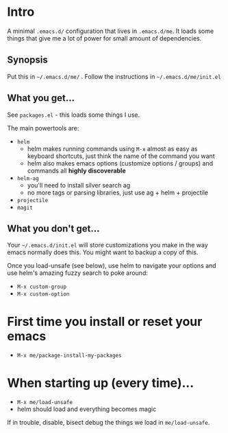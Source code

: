 # Intro

A minimal `.emacs.d/` configuration that lives in `.emacs.d/me`.
It loads some things that give me a lot of power for small amount
of dependencies.

## Synopsis

Put this in `~/.emacs.d/me/` .
Follow the instructions in `~/.emacs.d/me/init.el`

## What you get...

See `packages.el` - this loads some things I use.

The main powertools are:

* `helm`
  * helm makes running commands using `M-x` almost as easy as keyboard
    shortcuts, just think the name of the command you want
  * helm also makes emacs options (customize options / groups) and commands all **highly discoverable**
* `helm-ag`
  * you'll need to install silver search ag
  * no more tags or parsing libraries, just use ag + helm + projectile
* `projectile`
* `magit`

## What you don't get...

Your `~/.emacs.d/init.el` will store customizations you make in the way emacs normally does this.
You might want to backup a copy of this.

Once you load-unsafe (see below), use helm to navigate your options and use helm's amazing fuzzy search
to poke around:

* `M-x custom-group`
* `M-x custom-option`

# First time you install or reset your emacs
* `M-x me/package-install-my-packages`

# When starting up (every time)...
* `M-x me/load-unsafe`
* helm should load and everything becomes magic

If in trouble, disable, bisect debug the things we load in `me/load-unsafe`.

